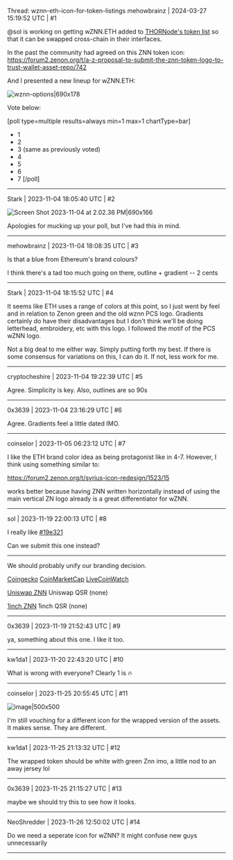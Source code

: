 Thread: wznn-eth-icon-for-token-listings
mehowbrainz | 2024-03-27 15:19:52 UTC | #1

@sol is working on getting wZNN.ETH added to [THORNode's token list](https://gitlab.com/thorchain/thornode/-/blob/develop/common/tokenlist/ethtokens/eth_mainnet_V117.json) so that it can be swapped cross-chain in their interfaces.

In the past the community had agreed on this ZNN token icon: https://forum2.zenon.org/t/a-z-proposal-to-submit-the-znn-token-logo-to-trust-wallet-asset-repo/742

And I presented a new lineup for wZNN.ETH:

![wznn-options|690x178](upload://4zbDLkDMVy64U6iaQ7uyqq59daG.png)

Vote below:

[poll type=multiple results=always min=1 max=1 chartType=bar]
* 1
* 2
* 3 (same as previously voted)
* 4
* 5
* 6
* 7
[/poll]

-------------------------

Stark | 2023-11-04 18:05:40 UTC | #2

![Screen Shot 2023-11-04 at 2.02.36 PM|690x166](upload://jaWbyY12cb83W0tHFnu5BcMUDhs.png)

Apologies for mucking up your poll, but I've had this in mind.

-------------------------

mehowbrainz | 2023-11-04 18:08:35 UTC | #3

Is that a blue from Ethereum's brand colours?

I think there's a tad too much going on there, outline + gradient -- 2 cents

-------------------------

Stark | 2023-11-04 18:15:52 UTC | #4

It seems like ETH uses a range of colors at this point, so I just went by feel and in relation to Zenon green and the old wznn PCS logo. Gradients certainly do have their disadvantages but I don't think we'll be doing letterhead, embroidery, etc with this logo. I followed the motif of the PCS wZNN logo.

Not a big deal to me either way. Simply putting forth my best. If there is some consensus for variations on this, I can do it. If not, less work for me.

-------------------------

cryptocheshire | 2023-11-04 19:22:39 UTC | #5

Agree. Simplicity is key. Also, outlines are so 90s

-------------------------

0x3639 | 2023-11-04 23:16:29 UTC | #6

Agree.  Gradients feel a little dated IMO.

-------------------------

coinselor | 2023-11-05 06:23:12 UTC | #7

I like the ETH brand color idea as being protagonist like in 4-7. However, I think using something similar to:

https://forum2.zenon.org/t/syrius-icon-redesign/1523/15

works better because having ZNN written horizontally instead of using the main vertical ZN logo already is a great differentiator for wZNN.

-------------------------

sol | 2023-11-19 22:00:13 UTC | #8

I really like [#19e321](https://forum2.zenon.org/t/zenon-green-update/1677)

Can we submit this one instead?

----

We should probably unify our branding decision.

[Coingecko](https://assets.coingecko.com/coins/images/30753/standard/zenon.jpg?1696529622)
[CoinMarketCap](https://s2.coinmarketcap.com/static/img/coins/64x64/4003.png)
[LiveCoinWatch](https://lcw.nyc3.cdn.digitaloceanspaces.com/production/currencies/64/znn.webp)

[Uniswap ZNN](https://assets.coingecko.com/coins/images/30753/large/zenon.jpg?1696529622)
Uniswap QSR (none)

[1inch ZNN](https://tokens.1inch.io/0xb2e96a63479c2edd2fd62b382c89d5ca79f572d3.png)
1inch QSR (none)

-------------------------

0x3639 | 2023-11-19 21:52:43 UTC | #9

ya, something about this one.  I like it too.

-------------------------

kw1da1 | 2023-11-20 22:43:20 UTC | #10

What is wrong with everyone? Clearly 1 is 🔥

-------------------------

coinselor | 2023-11-25 20:55:45 UTC | #11

![image|500x500](upload://cusg9C3PQSn9iykqyw7RakjFXdS.png)

I'm still vouching for a different icon for the wrapped version of the assets. It makes sense. They are different.

-------------------------

kw1da1 | 2023-11-25 21:13:32 UTC | #12

The wrapped token should be white with green Znn imo, a little nod to an away jersey lol

-------------------------

0x3639 | 2023-11-25 21:15:27 UTC | #13

maybe we should try this to see how it looks.

-------------------------

NeoShredder | 2023-11-26 12:50:02 UTC | #14

Do we need a seperate icon for wZNN? 
It might confuse new guys unnecessarily

-------------------------

